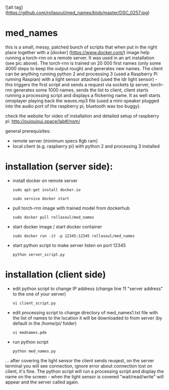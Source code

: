 

![alt tag] (https://github.com/rollasoul/med_names/blob/master/DSC_0257.jpg)


# med_names

this is a small, messy, patched bunch of scripts that when put in the right place together with a [docker] (https://www.docker.com/) image help running a torch-rnn on a remote server. It was used in an art installation (see pic above). The torch-rnn is trained on 20 000 first names (only some 4000 steps to keep the output rough) and generates new names. The client can be anything running python 2 and processing 3 (used a Raspberry Pi running Raspian) with a light sensor attached (used the ldr light sensor) - this triggers the first script and sends a request via sockets tp server, torch-rnn generates some 1000 names, sends the list to client, client starts running a processing script and displays a flickering name. It as well starts omxplayer playing back the waves.mp3 file (used a mini-speaker plugged into the audio port of the raspberry pi, bluetooth was too buggy). 

check the website for video of installation and detailed setup of raspberry pi: http://ouiouioui.space/lab#/nom/

general prerequisites:

- remote server (minimum specs 8gb ram)
- local client (e.g. raspberry pi) with python 2 and processing 3 installed

# installation (server side):


- install docker on remote server
  ```
  sudo apt-get install docker.io
  
  sudo service docker start
  ```
  
- pull torch-rnn image with trained model from dockerhub
  ```
  sudo docker pull rollasoul/med_names
  ```

- start docker image / start docker container
  ```
  sudo docker run -it -p 12345:12345 rollasoul/med_names
  ```

- start python script to make server listen on port 12345
  ```
  python server_script.py
  ```
  
# installation (client side)

- edit python script to change IP address (change line 11 "server address" to the one of your server)
  
  ```
  vi client_script.py
  ```
- edit processing script to change directory of med_names1.txt file with the list of names to the location it will be           downloaded to from server (by default in the /home/pi/ folder)
  ```
  vi mednames.pde
  ```

- run python script
  ```
  python med_names.py
  ```
  
... after covering the light sensor the client sends reuqest, on the server terminal you will see connection, ignore error about connection lost on client, it's fine. 
The python script will run a processing script and display the name on the screen - when the light sensor is covered "wait/read/write" will appear and the server called again.
  
  
